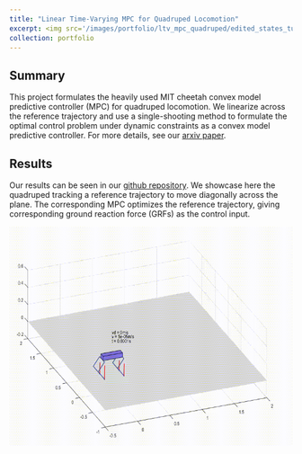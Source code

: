 ```yaml
---
title: "Linear Time-Varying MPC for Quadruped Locomotion"
excerpt: <img src='/images/portfolio/ltv_mpc_quadruped/edited_states_turn_trot.gif' width='660' height='390'/>
collection: portfolio
---
```


## Summary
This project formulates the heavily used MIT cheetah convex model predictive controller (MPC) for quadruped locomotion. We linearize across the reference trajectory and use a single-shooting method to formulate the optimal control problem under dynamic constraints as a convex model predictive controller. For more details, see our [arxiv paper](https://arxiv.org/pdf/2212.05154.pdf).

## Results
Our results can be seen in our [github repository](https://github.com/AndrewZheng-1011/Quad_ConvexMPC/tree/main). We showcase here the quadruped tracking a reference trajectory to move diagonally across the plane. The corresponding MPC optimizes the reference trajectory, giving corresponding ground reaction force (GRFs) as the control input.
<p align="center">
  <img src='/images/portfolio/ltv_mpc_quadruped/edited_states_turn_trot.gif' width='660' height='390'/>
</p>
